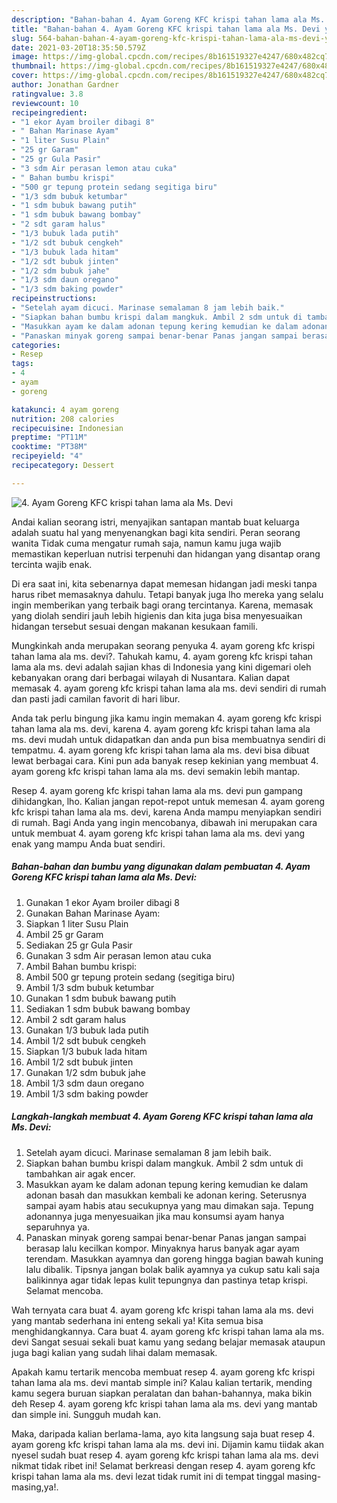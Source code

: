 ```yaml
---
description: "Bahan-bahan 4. Ayam Goreng KFC krispi tahan lama ala Ms. Devi yang lezat Untuk Jualan"
title: "Bahan-bahan 4. Ayam Goreng KFC krispi tahan lama ala Ms. Devi yang lezat Untuk Jualan"
slug: 564-bahan-bahan-4-ayam-goreng-kfc-krispi-tahan-lama-ala-ms-devi-yang-lezat-untuk-jualan
date: 2021-03-20T18:35:50.579Z
image: https://img-global.cpcdn.com/recipes/8b161519327e4247/680x482cq70/4-ayam-goreng-kfc-krispi-tahan-lama-ala-ms-devi-foto-resep-utama.jpg
thumbnail: https://img-global.cpcdn.com/recipes/8b161519327e4247/680x482cq70/4-ayam-goreng-kfc-krispi-tahan-lama-ala-ms-devi-foto-resep-utama.jpg
cover: https://img-global.cpcdn.com/recipes/8b161519327e4247/680x482cq70/4-ayam-goreng-kfc-krispi-tahan-lama-ala-ms-devi-foto-resep-utama.jpg
author: Jonathan Gardner
ratingvalue: 3.8
reviewcount: 10
recipeingredient:
- "1 ekor Ayam broiler dibagi 8"
- " Bahan Marinase Ayam"
- "1 liter Susu Plain"
- "25 gr Garam"
- "25 gr Gula Pasir"
- "3 sdm Air perasan lemon atau cuka"
- " Bahan bumbu krispi"
- "500 gr tepung protein sedang segitiga biru"
- "1/3 sdm bubuk ketumbar"
- "1 sdm bubuk bawang putih"
- "1 sdm bubuk bawang bombay"
- "2 sdt garam halus"
- "1/3 bubuk lada putih"
- "1/2 sdt bubuk cengkeh"
- "1/3 bubuk lada hitam"
- "1/2 sdt bubuk jinten"
- "1/2 sdm bubuk jahe"
- "1/3 sdm daun oregano"
- "1/3 sdm baking powder"
recipeinstructions:
- "Setelah ayam dicuci. Marinase semalaman 8 jam lebih baik."
- "Siapkan bahan bumbu krispi dalam mangkuk. Ambil 2 sdm untuk di tambahkan air agak encer."
- "Masukkan ayam ke dalam adonan tepung kering kemudian ke dalam adonan basah dan masukkan kembali ke adonan kering. Seterusnya sampai ayam habis atau secukupnya yang mau dimakan saja. Tepung adonannya juga menyesuaikan jika mau konsumsi ayam hanya separuhnya ya."
- "Panaskan minyak goreng sampai benar-benar Panas jangan sampai berasap lalu kecilkan kompor. Minyaknya harus banyak agar ayam terendam. Masukkan ayamnya dan goreng hingga bagian bawah kuning lalu dibalik. Tipsnya jangan bolak balik ayamnya ya cukup satu kali saja balikinnya agar tidak lepas kulit tepungnya dan pastinya tetap krispi. Selamat mencoba."
categories:
- Resep
tags:
- 4
- ayam
- goreng

katakunci: 4 ayam goreng 
nutrition: 208 calories
recipecuisine: Indonesian
preptime: "PT11M"
cooktime: "PT38M"
recipeyield: "4"
recipecategory: Dessert

---
```



![4. Ayam Goreng KFC krispi tahan lama ala Ms. Devi](https://img-global.cpcdn.com/recipes/8b161519327e4247/680x482cq70/4-ayam-goreng-kfc-krispi-tahan-lama-ala-ms-devi-foto-resep-utama.jpg)

Andai kalian seorang istri, menyajikan santapan mantab buat keluarga adalah suatu hal yang menyenangkan bagi kita sendiri. Peran seorang  wanita Tidak cuma mengatur rumah saja, namun kamu juga wajib memastikan keperluan nutrisi terpenuhi dan hidangan yang disantap orang tercinta wajib enak.

Di era  saat ini, kita sebenarnya dapat memesan hidangan jadi meski tanpa harus ribet memasaknya dahulu. Tetapi banyak juga lho mereka yang selalu ingin memberikan yang terbaik bagi orang tercintanya. Karena, memasak yang diolah sendiri jauh lebih higienis dan kita juga bisa menyesuaikan hidangan tersebut sesuai dengan makanan kesukaan famili. 



Mungkinkah anda merupakan seorang penyuka 4. ayam goreng kfc krispi tahan lama ala ms. devi?. Tahukah kamu, 4. ayam goreng kfc krispi tahan lama ala ms. devi adalah sajian khas di Indonesia yang kini digemari oleh kebanyakan orang dari berbagai wilayah di Nusantara. Kalian dapat memasak 4. ayam goreng kfc krispi tahan lama ala ms. devi sendiri di rumah dan pasti jadi camilan favorit di hari libur.

Anda tak perlu bingung jika kamu ingin memakan 4. ayam goreng kfc krispi tahan lama ala ms. devi, karena 4. ayam goreng kfc krispi tahan lama ala ms. devi mudah untuk didapatkan dan anda pun bisa membuatnya sendiri di tempatmu. 4. ayam goreng kfc krispi tahan lama ala ms. devi bisa dibuat lewat berbagai cara. Kini pun ada banyak resep kekinian yang membuat 4. ayam goreng kfc krispi tahan lama ala ms. devi semakin lebih mantap.

Resep 4. ayam goreng kfc krispi tahan lama ala ms. devi pun gampang dihidangkan, lho. Kalian jangan repot-repot untuk memesan 4. ayam goreng kfc krispi tahan lama ala ms. devi, karena Anda mampu menyiapkan sendiri di rumah. Bagi Anda yang ingin mencobanya, dibawah ini merupakan cara untuk membuat 4. ayam goreng kfc krispi tahan lama ala ms. devi yang enak yang mampu Anda buat sendiri.

<!--inarticleads1-->

##### Bahan-bahan dan bumbu yang digunakan dalam pembuatan 4. Ayam Goreng KFC krispi tahan lama ala Ms. Devi:

1. Gunakan 1 ekor Ayam broiler dibagi 8
1. Gunakan  Bahan Marinase Ayam:
1. Siapkan 1 liter Susu Plain
1. Ambil 25 gr Garam
1. Sediakan 25 gr Gula Pasir
1. Gunakan 3 sdm Air perasan lemon atau cuka
1. Ambil  Bahan bumbu krispi:
1. Ambil 500 gr tepung protein sedang (segitiga biru)
1. Ambil 1/3 sdm bubuk ketumbar
1. Gunakan 1 sdm bubuk bawang putih
1. Sediakan 1 sdm bubuk bawang bombay
1. Ambil 2 sdt garam halus
1. Gunakan 1/3 bubuk lada putih
1. Ambil 1/2 sdt bubuk cengkeh
1. Siapkan 1/3 bubuk lada hitam
1. Ambil 1/2 sdt bubuk jinten
1. Gunakan 1/2 sdm bubuk jahe
1. Ambil 1/3 sdm daun oregano
1. Ambil 1/3 sdm baking powder




<!--inarticleads2-->

##### Langkah-langkah membuat 4. Ayam Goreng KFC krispi tahan lama ala Ms. Devi:

1. Setelah ayam dicuci. Marinase semalaman 8 jam lebih baik.
1. Siapkan bahan bumbu krispi dalam mangkuk. Ambil 2 sdm untuk di tambahkan air agak encer.
1. Masukkan ayam ke dalam adonan tepung kering kemudian ke dalam adonan basah dan masukkan kembali ke adonan kering. Seterusnya sampai ayam habis atau secukupnya yang mau dimakan saja. Tepung adonannya juga menyesuaikan jika mau konsumsi ayam hanya separuhnya ya.
1. Panaskan minyak goreng sampai benar-benar Panas jangan sampai berasap lalu kecilkan kompor. Minyaknya harus banyak agar ayam terendam. Masukkan ayamnya dan goreng hingga bagian bawah kuning lalu dibalik. Tipsnya jangan bolak balik ayamnya ya cukup satu kali saja balikinnya agar tidak lepas kulit tepungnya dan pastinya tetap krispi. Selamat mencoba.




Wah ternyata cara buat 4. ayam goreng kfc krispi tahan lama ala ms. devi yang mantab sederhana ini enteng sekali ya! Kita semua bisa menghidangkannya. Cara buat 4. ayam goreng kfc krispi tahan lama ala ms. devi Sangat sesuai sekali buat kamu yang sedang belajar memasak ataupun juga bagi kalian yang sudah lihai dalam memasak.

Apakah kamu tertarik mencoba membuat resep 4. ayam goreng kfc krispi tahan lama ala ms. devi mantab simple ini? Kalau kalian tertarik, mending kamu segera buruan siapkan peralatan dan bahan-bahannya, maka bikin deh Resep 4. ayam goreng kfc krispi tahan lama ala ms. devi yang mantab dan simple ini. Sungguh mudah kan. 

Maka, daripada kalian berlama-lama, ayo kita langsung saja buat resep 4. ayam goreng kfc krispi tahan lama ala ms. devi ini. Dijamin kamu tiidak akan nyesel sudah buat resep 4. ayam goreng kfc krispi tahan lama ala ms. devi nikmat tidak ribet ini! Selamat berkreasi dengan resep 4. ayam goreng kfc krispi tahan lama ala ms. devi lezat tidak rumit ini di tempat tinggal masing-masing,ya!.


